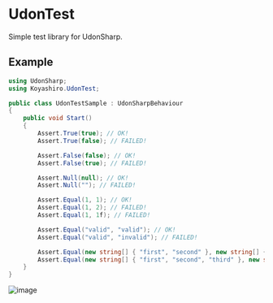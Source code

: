 # UdonTest

Simple test library for UdonSharp.

## Example

```cs
using UdonSharp;
using Koyashiro.UdonTest;

public class UdonTestSample : UdonSharpBehaviour
{
    public void Start()
    {
        Assert.True(true); // OK!
        Assert.True(false); // FAILED!

        Assert.False(false); // OK!
        Assert.False(true); // FAILED!

        Assert.Null(null); // OK!
        Assert.Null(""); // FAILED!

        Assert.Equal(1, 1); // OK!
        Assert.Equal(1, 2); // FAILED!
        Assert.Equal(1, 1f); // FAILED!

        Assert.Equal("valid", "valid"); // OK!
        Assert.Equal("valid", "invalid"); // FAILED!

        Assert.Equal(new string[] { "first", "second" }, new string[] { "first", "second" }); // OK!
        Assert.Equal(new string[] { "first", "second", "third" }, new string[] { "first", "second" }); // FAILED!
    }
}
```

![image](https://user-images.githubusercontent.com/6698252/202899749-1b069abc-863a-4786-9fd5-2313c35aa58e.png)

